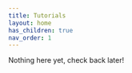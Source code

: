 ```yaml
---
title: Tutorials
layout: home
has_children: true
nav_order: 1
---
```


Nothing here yet, check back later!